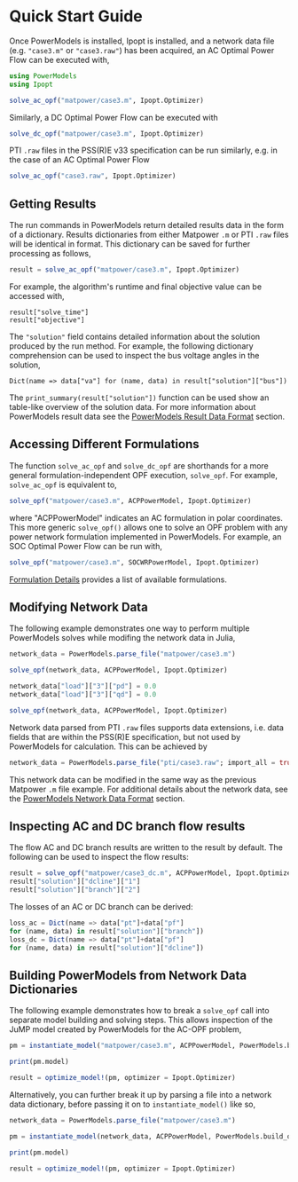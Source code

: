 # Quick Start Guide

Once PowerModels is installed, Ipopt is installed, and a network data file (e.g. `"case3.m"` or `"case3.raw"`) has been acquired, an AC Optimal Power Flow can be executed with,

```julia
using PowerModels
using Ipopt

solve_ac_opf("matpower/case3.m", Ipopt.Optimizer)
```

Similarly, a DC Optimal Power Flow can be executed with

```julia
solve_dc_opf("matpower/case3.m", Ipopt.Optimizer)
```

PTI `.raw` files in the PSS(R)E v33 specification can be run similarly, e.g. in the case of an AC Optimal Power Flow

```julia
solve_ac_opf("case3.raw", Ipopt.Optimizer)
```

## Getting Results

The run commands in PowerModels return detailed results data in the form of a dictionary. Results dictionaries from either Matpower `.m` or PTI `.raw` files will be identical in format. This dictionary can be saved for further processing as follows,

```julia
result = solve_ac_opf("matpower/case3.m", Ipopt.Optimizer)
```

For example, the algorithm's runtime and final objective value can be accessed with,

```
result["solve_time"]
result["objective"]
```

The `"solution"` field contains detailed information about the solution produced by the run method.
For example, the following dictionary comprehension can be used to inspect the bus voltage angles in the solution,

```
Dict(name => data["va"] for (name, data) in result["solution"]["bus"])
```

The `print_summary(result["solution"])` function can be used show an table-like overview of the solution data.  For more information about PowerModels result data see the [PowerModels Result Data Format](@ref) section.

## Accessing Different Formulations

The function `solve_ac_opf` and `solve_dc_opf` are shorthands for a more general formulation-independent OPF execution, `solve_opf`.
For example, `solve_ac_opf` is equivalent to,

```julia
solve_opf("matpower/case3.m", ACPPowerModel, Ipopt.Optimizer)
```

where "ACPPowerModel" indicates an AC formulation in polar coordinates.  This more generic `solve_opf()` allows one to solve an OPF problem with any power network formulation implemented in PowerModels.  For example, an SOC Optimal Power Flow can be run with,

```julia
solve_opf("matpower/case3.m", SOCWRPowerModel, Ipopt.Optimizer)
```

[Formulation Details](@ref) provides a list of available formulations.

## Modifying Network Data

The following example demonstrates one way to perform multiple PowerModels solves while modifing the network data in Julia,

```julia
network_data = PowerModels.parse_file("matpower/case3.m")

solve_opf(network_data, ACPPowerModel, Ipopt.Optimizer)

network_data["load"]["3"]["pd"] = 0.0
network_data["load"]["3"]["qd"] = 0.0

solve_opf(network_data, ACPPowerModel, Ipopt.Optimizer)
```

Network data parsed from PTI `.raw` files supports data extensions, i.e. data fields that are within the PSS(R)E specification, but not used by PowerModels for calculation. This can be achieved by

```julia
network_data = PowerModels.parse_file("pti/case3.raw"; import_all = true)
```

This network data can be modified in the same way as the previous Matpower `.m` file example. For additional details about the network data, see the [PowerModels Network Data Format](@ref) section.

## Inspecting AC and DC branch flow results

The flow AC and DC branch results are written to the result by default. The following can be used to inspect the flow results:

```julia
result = solve_opf("matpower/case3_dc.m", ACPPowerModel, Ipopt.Optimizer)
result["solution"]["dcline"]["1"]
result["solution"]["branch"]["2"]
```

The losses of an AC or DC branch can be derived:

```julia
loss_ac = Dict(name => data["pt"]+data["pf"]
for (name, data) in result["solution"]["branch"])
loss_dc = Dict(name => data["pt"]+data["pf"]
for (name, data) in result["solution"]["dcline"])
```

## Building PowerModels from Network Data Dictionaries

The following example demonstrates how to break a `solve_opf` call into separate model building and solving steps.  This allows inspection of the JuMP model created by PowerModels for the AC-OPF problem,

```julia
pm = instantiate_model("matpower/case3.m", ACPPowerModel, PowerModels.build_opf)

print(pm.model)

result = optimize_model!(pm, optimizer = Ipopt.Optimizer)
```

Alternatively, you can further break it up by parsing a file into a network data dictionary, before passing it on to `instantiate_model()` like so,

```julia
network_data = PowerModels.parse_file("matpower/case3.m")

pm = instantiate_model(network_data, ACPPowerModel, PowerModels.build_opf)

print(pm.model)

result = optimize_model!(pm, optimizer = Ipopt.Optimizer)
```
